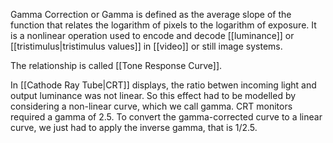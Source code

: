 Gamma Correction or Gamma is defined as the average slope of the function that relates the logarithm of pixels to the logarithm of exposure. It is a nonlinear operation used to encode and decode [[luminance]] or [[tristimulus|tristimulus values]] in [[video]] or still image systems.

The relationship is called [[Tone Response Curve]].

In [[Cathode Ray Tube|CRT]] displays, the ratio betwen incoming light and output luminance was not linear. So this effect had to be modelled by considering a non-linear curve, which we call gamma. CRT monitors required a gamma of 2.5. To convert the gamma-corrected curve to a linear curve, we just had to apply the inverse gamma, that is 1/2.5.